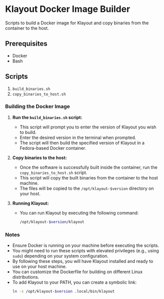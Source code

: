 # Klayout Docker Image Builder

Scripts to build a Docker image for Klayout and copy binaries from the container to the host.

## Prerequisites

- Docker
- Bash

## Scripts
1. `build_binaries.sh`
2. `copy_binaries_to_host.sh`

### Building the Docker Image

1. **Run the `build_binaries.sh` script:**
   - This script will prompt you to enter the version of Klayout you wish to build.
   - Enter the desired version in the terminal when prompted.
   - The script will then build the specified version of Klayout in a Fedora-based Docker container.

2. **Copy binaries to the host:**
   - Once the software is successfully built inside the container, run the `copy_binaries_to_host.sh` script.
   - This script will copy the built binaries from the container to the host machine.
   - The files will be copied to the `/opt/klayout-$version` directory on your host.

3. **Running Klayout:**
   - You can run Klayout by executing the following command:
     ```bash
     /opt/klayout-$version/klayout
     ```

### Notes

- Ensure Docker is running on your machine before executing the scripts.
- You might need to run these scripts with elevated privileges (e.g., using `sudo`) depending on your system configuration.
- By following these steps, you will have Klayout installed and ready to use on your host machine.
- You can customize the Dockerfile for building on different Linux distributions.
- To add Klayout to your PATH, you can create a symbolic link:
  ```bash
  ln -s /opt/klayout-$version .local/bin/klayout
